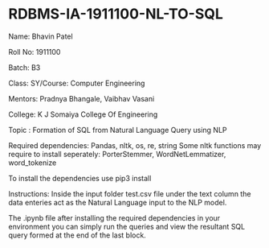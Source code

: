 # RDBMS-IA-1911100-NL-TO-SQL

Name: Bhavin Patel

Roll No: 1911100

Batch: B3

Class: SY/Course: Computer Engineering

Mentors: Pradnya Bhangale, Vaibhav Vasani

College: K J Somaiya College Of Engineering


Topic : Formation of SQL from Natural Language Query using NLP

Required dependencies:
  Pandas, nltk, os, re, string
  Some nltk functions may require to install seperately:
  PorterStemmer, WordNetLemmatizer, word_tokenize

To install the dependencies use
  pip3 install <dependency name>
  
Instructions:
  Inside the input folder test.csv file under the text column
  the data enteries act as the Natural Language input to the NLP model.
  
  The .ipynb file after installing the required dependencies in your environment
  you can simply run the queries and view the resultant SQL query formed at the 
  end of the last block.
